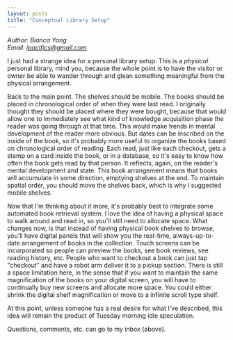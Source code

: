 ```yaml
---
layout: posts
title: "Conceptual Library Setup"
---
```

*Author: Bianca Yang*<br>
*Email: <a href="mailto:ipacifics@gmail.com?subject=Hello from the XDRT Blog">ipacifics@gmail.com</a>*<br>

I just had a strange idea
for a personal library setup. This is a *physical* personal library, mind you,
because the whole point is to have the visitor or owner be able to wander
through and glean something meaningful from the physical arrangement.

Back to the main point. The shelves should be mobile. The books should be
placed in chronological order of when they were last read. I originally
thought they should be placed where they were bought, because that would
allow one to immediately see what kind of knowledge acquisition phase the
reader was going through at that time. This would make trends in mental
development of the reader more obvious. But dates can be inscribed on
the inside of the book, so it's probably more useful to organize the books
based on chronological order of reading. Each read, just like each checkout,
gets a stamp on a card inside the book, or in a database, so it's easy to know
how often the book gets read by that person. It reflects, again, on the
reader's mental development and state. This book arrangement means that books
will accumulate in some direction, emptying shelves at the end. To maintain
spatial order, you should move the shelves back, which is why I suggested
mobile shelves.

Now that I'm thinking about it more, it's probably best to integrate
some automated book retrieval system. I love the idea of having a physical
space to walk around and read in, so you'll still need to allocate space.
What changes now, is that instead of having physical book shelves to browse,
you'll have digital panels that will show you the real-time, always-up-to-date
arrangement of books in the collection. Touch screens can be incorporated
so people can preview the books, see book reviews, see reading history,
etc. People who want to checkout a book can just tap "checkout" and have a
robot arm deliver it to a pickup section. There is still a space limitation
here, in the sense that if you want to maintain the same magnification of the
books on your digital screen, you will have to continually buy new screens and
allocate more space. You could either shrink the digital shelf magnification
or move to a infinite scroll type shelf.

At this point, unless someone has a real desire for what I've described, this
idea will remain the product of Tuesday morning idle speculation.

Questions, comments, etc. can go to my inbox (above).
